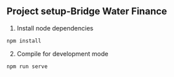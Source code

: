 ## Project setup-Bridge Water Finance
1. Install node dependencies
```
npm install
```

2. Compile for development mode
```
npm run serve
```


